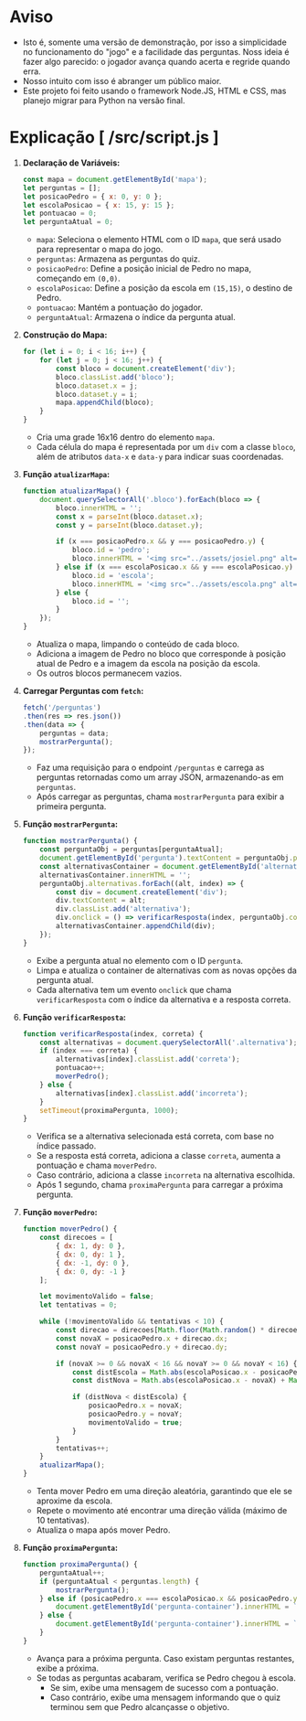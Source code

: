 # Aviso
- Isto é, somente uma versão de demonstração, por isso a simplicidade no funcionamento do "jogo" e a facilidade das perguntas. Noss ideia é fazer algo parecido: o jogador avança quando acerta e regride quando erra.
- Nosso intuito com isso é abranger um público maior.
- Este projeto foi feito usando o framework Node.JS, HTML e CSS, mas planejo migrar para Python na versão final.

# Explicação [ /src/script.js ]

1. **Declaração de Variáveis:**

    ```javascript
    const mapa = document.getElementById('mapa');
    let perguntas = [];
    let posicaoPedro = { x: 0, y: 0 };
    let escolaPosicao = { x: 15, y: 15 };
    let pontuacao = 0;
    let perguntaAtual = 0;
    ```
    - `mapa`: Seleciona o elemento HTML com o ID `mapa`, que será usado para representar o mapa do jogo.
    - `perguntas`: Armazena as perguntas do quiz.
    - `posicaoPedro`: Define a posição inicial de Pedro no mapa, começando em `(0,0)`.
    - `escolaPosicao`: Define a posição da escola em `(15,15)`, o destino de Pedro.
    - `pontuacao`: Mantém a pontuação do jogador.
    - `perguntaAtual`: Armazena o índice da pergunta atual.

2. **Construção do Mapa:**

    ```javascript
    for (let i = 0; i < 16; i++) {
        for (let j = 0; j < 16; j++) {
            const bloco = document.createElement('div');
            bloco.classList.add('bloco');
            bloco.dataset.x = j;
            bloco.dataset.y = i;
            mapa.appendChild(bloco);
        }
    }
    ```
    - Cria uma grade 16x16 dentro do elemento `mapa`.
    - Cada célula do mapa é representada por um `div` com a classe `bloco`, além de atributos `data-x` e `data-y` para indicar suas coordenadas.

3. **Função `atualizarMapa`:**

    ```javascript
    function atualizarMapa() {
        document.querySelectorAll('.bloco').forEach(bloco => {
            bloco.innerHTML = '';
            const x = parseInt(bloco.dataset.x);
            const y = parseInt(bloco.dataset.y);

            if (x === posicaoPedro.x && y === posicaoPedro.y) {
                bloco.id = 'pedro';
                bloco.innerHTML = '<img src="../assets/josiel.png" alt="Pedro">';
            } else if (x === escolaPosicao.x && y === escolaPosicao.y) {
                bloco.id = 'escola';
                bloco.innerHTML = '<img src="../assets/escola.png" alt="Escola">';
            } else {
                bloco.id = '';
            }
        });
    }
    ```
    - Atualiza o mapa, limpando o conteúdo de cada bloco.
    - Adiciona a imagem de Pedro no bloco que corresponde à posição atual de Pedro e a imagem da escola na posição da escola.
    - Os outros blocos permanecem vazios.

4. **Carregar Perguntas com `fetch`:**

    ```javascript
    fetch('/perguntas')
    .then(res => res.json())
    .then(data => {
        perguntas = data;
        mostrarPergunta();
    });
    ```
    - Faz uma requisição para o endpoint `/perguntas` e carrega as perguntas retornadas como um array JSON, armazenando-as em `perguntas`.
    - Após carregar as perguntas, chama `mostrarPergunta` para exibir a primeira pergunta.

5. **Função `mostrarPergunta`:**

    ```javascript
    function mostrarPergunta() {
        const perguntaObj = perguntas[perguntaAtual];
        document.getElementById('pergunta').textContent = perguntaObj.pergunta;
        const alternativasContainer = document.getElementById('alternativas');
        alternativasContainer.innerHTML = '';
        perguntaObj.alternativas.forEach((alt, index) => {
            const div = document.createElement('div');
            div.textContent = alt;
            div.classList.add('alternativa');
            div.onclick = () => verificarResposta(index, perguntaObj.correta);
            alternativasContainer.appendChild(div);
        });
    }
    ```
    - Exibe a pergunta atual no elemento com o ID `pergunta`.
    - Limpa e atualiza o container de alternativas com as novas opções da pergunta atual.
    - Cada alternativa tem um evento `onclick` que chama `verificarResposta` com o índice da alternativa e a resposta correta.

6. **Função `verificarResposta`:**

    ```javascript
    function verificarResposta(index, correta) {
        const alternativas = document.querySelectorAll('.alternativa');
        if (index === correta) {
            alternativas[index].classList.add('correta');
            pontuacao++;
            moverPedro();
        } else {
            alternativas[index].classList.add('incorreta');
        }
        setTimeout(proximaPergunta, 1000);
    }
    ```
    - Verifica se a alternativa selecionada está correta, com base no índice passado.
    - Se a resposta está correta, adiciona a classe `correta`, aumenta a pontuação e chama `moverPedro`.
    - Caso contrário, adiciona a classe `incorreta` na alternativa escolhida.
    - Após 1 segundo, chama `proximaPergunta` para carregar a próxima pergunta.

7. **Função `moverPedro`:**

    ```javascript
    function moverPedro() {
        const direcoes = [
            { dx: 1, dy: 0 },
            { dx: 0, dy: 1 },
            { dx: -1, dy: 0 },
            { dx: 0, dy: -1 }
        ];

        let movimentoValido = false;
        let tentativas = 0;

        while (!movimentoValido && tentativas < 10) {
            const direcao = direcoes[Math.floor(Math.random() * direcoes.length)];
            const novaX = posicaoPedro.x + direcao.dx;
            const novaY = posicaoPedro.y + direcao.dy;

            if (novaX >= 0 && novaX < 16 && novaY >= 0 && novaY < 16) {
                const distEscola = Math.abs(escolaPosicao.x - posicaoPedro.x) + Math.abs(escolaPosicao.y - posicaoPedro.y);
                const distNova = Math.abs(escolaPosicao.x - novaX) + Math.abs(escolaPosicao.y - novaY);

                if (distNova < distEscola) {
                    posicaoPedro.x = novaX;
                    posicaoPedro.y = novaY;
                    movimentoValido = true;
                }
            }
            tentativas++;
        }
        atualizarMapa();
    }
    ```
    - Tenta mover Pedro em uma direção aleatória, garantindo que ele se aproxime da escola.
    - Repete o movimento até encontrar uma direção válida (máximo de 10 tentativas).
    - Atualiza o mapa após mover Pedro.

8. **Função `proximaPergunta`:**

    ```javascript
    function proximaPergunta() {
        perguntaAtual++;
        if (perguntaAtual < perguntas.length) {
            mostrarPergunta();
        } else if (posicaoPedro.x === escolaPosicao.x && posicaoPedro.y === escolaPosicao.y) {
            document.getElementById('pergunta-container').innerHTML = `<p>Parabéns! Josiel chegou à escola com uma pontuação de ${pontuacao}!</p>`;
        } else {
            document.getElementById('pergunta-container').innerHTML = `<p>Fim do quiz! Josiel não conseguiu chegar à escola. Pontuação: ${pontuacao}</p>`;
        }
    }
    ```
    - Avança para a próxima pergunta. Caso existam perguntas restantes, exibe a próxima.
    - Se todas as perguntas acabaram, verifica se Pedro chegou à escola.
        - Se sim, exibe uma mensagem de sucesso com a pontuação.
        - Caso contrário, exibe uma mensagem informando que o quiz terminou sem que Pedro alcançasse o objetivo.
